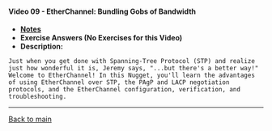 #### Video 09 - EtherChannel: Bundling Gobs of Bandwidth

- **[Notes](notes.md)**
- **Exercise Answers (No Exercises for this Video)**
- **Description:**

```
Just when you get done with Spanning-Tree Protocol (STP) and realize
just how wonderful it is, Jeremy says, "...but there's a better way!"
Welcome to EtherChannel! In this Nugget, you'll learn the advantages
of using EtherChannel over STP, the PAgP and LACP negotiation
protocols, and the EtherChannel configuration, verification, and
troubleshooting.
```

---
 
[Back to main](https://github.com/rot0xd/CBTNuggets/blob/master/CCNA/ICND-2/README.md)

